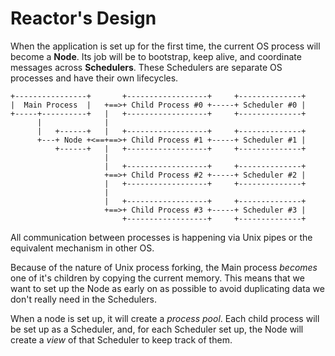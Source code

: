 # Reactor's Design

When the application is set up for the first time, the current OS process
will become a __Node__. Its job will be to bootstrap, keep alive, and
coordinate messages across __Schedulers__. These Schedulers are separate OS
processes and have their own lifecycles.

```
+----------------+       +------------------+     +--------------+
|  Main Process  |   +==>+ Child Process #0 +-----+ Scheduler #0 |
+-----+----------+   |   +------------------+     +--------------+
      |              |
      |   +------+   |   +------------------+     +--------------+
      +---+ Node +<==+==>+ Child Process #1 +-----+ Scheduler #1 |
          +------+   |   +------------------+     +--------------+
                     |
                     |   +------------------+     +--------------+
                     +==>+ Child Process #2 +-----+ Scheduler #2 |
                     |   +------------------+     +--------------+
                     |
                     |   +------------------+     +--------------+
                     +==>+ Child Process #3 +-----+ Scheduler #3 |
                         +------------------+     +--------------+

```

All communication between processes is happening via Unix pipes or the
equivalent mechanism in other OS.

Because of the nature of Unix process forking, the Main process _becomes_ one
of it's children by copying the current memory. This means that we want to set
up the Node as early on as possible to avoid duplicating data we don't really
need in the Schedulers.

When a node is set up, it will create a _process pool_. Each child process will
be set up as a Scheduler, and, for each Scheduler set up, the Node will create
a _view_ of that Scheduler to keep track of them.

